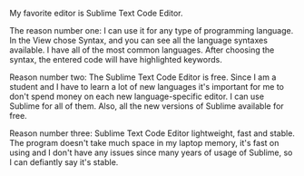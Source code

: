 My favorite editor is Sublime Text Code Editor. 

The reason number one: I can use it for any type of programming language. In the View chose Syntax, and you can see all the language syntaxes available. I have all of the most common languages. After choosing the syntax, the entered code will have highlighted keywords.

Reason number two: The Sublime Text Code Editor is free. Since I am a student and I have to learn a lot of new languages it's important for me to don't spend money on each new language-specific editor. I can use Sublime for all of them. Also, all the new versions of Sublime available for free.

Reason number three: Sublime Text Code Editor lightweight, fast and stable. The program doesn't take much space in my laptop memory, it's fast on using and I don't have any issues since many years of usage of Sublime, so I can defiantly say it's stable. 
